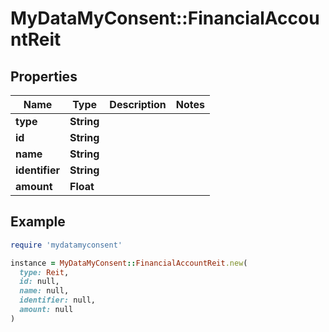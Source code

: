 # MyDataMyConsent::FinancialAccountReit

## Properties

| Name | Type | Description | Notes |
| ---- | ---- | ----------- | ----- |
| **type** | **String** |  |  |
| **id** | **String** |  |  |
| **name** | **String** |  |  |
| **identifier** | **String** |  |  |
| **amount** | **Float** |  |  |

## Example

```ruby
require 'mydatamyconsent'

instance = MyDataMyConsent::FinancialAccountReit.new(
  type: Reit,
  id: null,
  name: null,
  identifier: null,
  amount: null
)
```

